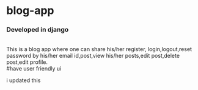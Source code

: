 # blog-app
<h3>Developed in django</h3>
<br>
This is a blog app where one can share his/her register, login,logout,reset password by his/her email id,post,view his/her posts,edit post,delete post,edit profile.
<br>
#have user friendly ui
<br>
<p>i updated this </p>

